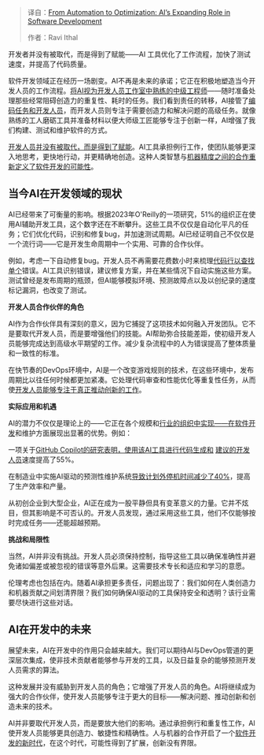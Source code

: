 
<!--
title: 从自动化到优化：人工智能在软件开发中日益扩展的作用
cover: https://cdn.thenewstack.io/media/2025/02/aee5fe47-tudor-baciu-vc3ivl_znj8-unsplash-scaled.jpg
-->

> 译自：[From Automation to Optimization: AI’s Expanding Role in Software Development](https://thenewstack.io/from-automation-to-optimization-ais-expanding-role-in-software-development/)
> 
> 作者：Ravi Ithal

开发者并没有被取代，而是得到了赋能——AI 工具优化了工作流程，加快了测试速度，并提高了代码质量。

软件开发领域正在经历一场剧变。AI不再是未来的承诺；它正在积极地塑造当今开发人员的工作流程。[将AI视为开发人员工作室中熟练的中级工程师](https://thenewstack.io/ai-engineering-what-developers-need-to-think-about-in-2024/)——随时准备处理那些经常阻碍创造力的重复性、耗时的任务。我们看到责任的转移，AI接管了[编码任务和开发人员](https://thenewstack.io/jetbrains-agentic-ai-assistant-helps-automate-coding-tasks/)，而开发人员则专注于需要创造力和解决问题的高级任务。就像熟练的工人磨砺工具并准备材料以便大师级工匠能够专注于创新一样，AI增强了我们构建、测试和维护软件的方式。

[开发人员并没有被取代，而是得到了赋能](https://thenewstack.io/ai-will-create-demand-and-empower-developers-not-replace-them/)。AI工具承担例行工作，使团队能够更深入地思考，更快地行动，并更精确地创造。这种人类智慧与[机器精度之间的合作重新定义了软件开发的可能性](https://thenewstack.io/candle-a-new-machine-learning-framework-for-rust/)。

## 当今AI在开发领域的现状

AI已经带来了可衡量的影响。根据2023年O'Reilly的一项研究，51%的组织正在使用AI辅助开发工具，这个数字还在不断攀升。这些工具不仅仅是自动化平凡的任务；它们优化代码，识别和修复bug，并加速测试周期。AI已经证明自己不仅仅是一个流行词——它是开发生命周期中一个实用、可靠的合作伙伴。

例如，考虑一下自动修复bug。开发人员不再需要花费数小时来梳理[代码行以查找单个](https://thenewstack.io/preflight-defends-against-supply-chain-attacks-with-single-line-of-code/)错误。AI工具识别错误，建议修复方案，并在某些情况下自动实施这些方案。测试曾经是发布周期的瓶颈，但AI能够模拟环境、预测故障点以及以创纪录的速度标记漏洞，也改变了测试。

**开发人员合作伙伴的角色**

AI作为合作伙伴具有深刻的意义，因为它捕捉了这项技术如何融入开发团队。它不是要取代开发人员，而是要增强他们的技能。AI帮助弥合技能差距，使初级开发人员能够完成达到高级水平期望的工作。减少复杂流程中的人为错误提高了整体质量和一致性的标准。

在快节奏的DevOps环境中，AI是一个改变游戏规则的技术，在这些环境中，发布周期比以往任何时候都更加紧凑。它处理代码审查和性能优化等重复性任务，从而使[开发人员能够专注于真正推动创新的工作](https://thenewstack.io/empowering-developers-is-critical-to-drive-ai-innovation/)。

**实际应用和机遇**

AI的潜力不仅仅是理论上的——它正在各个规模和[行业的组织中实现——在软件开发](https://thenewstack.io/tips-for-developers-moving-sectors-in-the-software-industry/)和维护方面展现出显著的优势。例如：

一项关于[GitHub Copilot的研究表明，使用该AI工具进行代码生成和](https://thenewstack.io/github-copilot-a-powerful-controversial-autocomplete-for-developers/) [建议的开发人员](https://visualstudiomagazine.com/Articles/2024/09/17/Another-Report-Weighs-In-on-GitHub-Copilot-Dev-Productivity.aspx#:~:text=A%20couple%20data%20points%20summarizing,cycle%20time%2C%20enhancing%20development%20efficiency)速度提高了55%。

在制造业中实施AI驱动的预测性维护系统[导致计划外停机时间减少了40%](https://i-verve.com/case-study/ai-powered-predictive-maintenance-for-manufacturing-company/?utm_source=chatgpt.com)，提高了生产效率和产量。

从初创企业到大型企业，AI正在成为一股平静但具有变革意义的力量。它并不炫目，但其影响是不可否认的。开发人员发现，通过采用这些工具，他们不仅能够按时完成任务——还能超越预期。

**挑战和局限性**

当然，AI并非没有挑战。开发人员必须保持控制，指导这些工具以确保准确性并避免诸如偏差或被忽视的错误等意外后果。这需要技术专长和适应和学习的意愿。

伦理考虑也包括在内。随着AI承担更多责任，问题出现了：我们如何在人类创造力和机器贡献之间划清界限？我们如何确保AI驱动的工具保持安全和透明？该行业需要尽快进行这些对话。

## AI在开发中的未来

展望未来，AI在开发中的作用只会越来越大。我们可以期待AI与DevOps管道的更深层次集成，使非技术贡献者能够参与开发的工具，以及日益复杂的能够预测开发人员需求的算法。

这种发展并没有威胁到开发人员的角色；它增强了开发人员的角色。AI将继续成为强大的合作伙伴，使开发人员能够专注于更大的目标——解决问题、推动创新和创造未来的技术。

AI并非要取代开发人员，而是要放大他们的影响。通过承担例行和重复性工作，AI使开发人员能够更具创造力、敏捷性和精确性。人与机器的合作开启了一个[软件开发的新时代](https://thenewstack.io/code-quality-becomes-even-more-vital-in-the-ai-era/)，在这个时代，可能性得到了扩展，创新没有界限。
